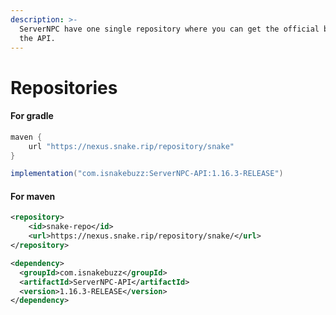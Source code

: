 ```yaml
---
description: >-
  ServerNPC have one single repository where you can get the official builds for
  the API.
---
```


# Repositories

#### For gradle

```gradle
maven {
    url "https://nexus.snake.rip/repository/snake"
}
```

```gradle
implementation("com.isnakebuzz:ServerNPC-API:1.16.3-RELEASE")
```

#### For maven

```xml
<repository>
    <id>snake-repo</id>
    <url>https://nexus.snake.rip/repository/snake/</url>
</repository>
```

```xml
<dependency>
  <groupId>com.isnakebuzz</groupId>
  <artifactId>ServerNPC-API</artifactId>
  <version>1.16.3-RELEASE</version>
</dependency>
```
